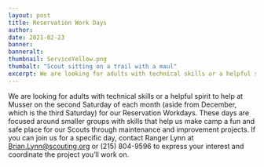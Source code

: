 ```yaml
---
layout: post
title: Reservation Work Days
author:
date: 2021-02-23
banner:
banneralt:
thumbnail: ServiceYellow.png
thumbalt: "Scout sitting on a trail with a maul"
excerpt: We are looking for adults with technical skills or a helpful spirit...
---
```


We are looking for adults with technical skills or a helpful spirit to help at Musser on the second Saturday of each month (aside from December, which is the third Saturday) for our Reservation Workdays. These days are focused around smaller groups with skills that help us make camp a fun and safe place for our Scouts through maintenance and improvement projects. If you can join us for a specific day, contact Ranger Lynn at Brian.Lynn@scouting.org or (215) 804-9596 to express your interest and coordinate the project you’ll work on.
